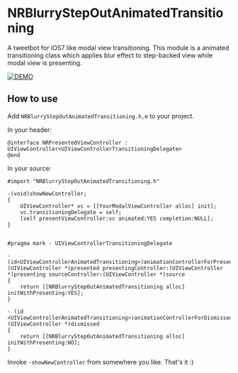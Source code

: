 NRBlurryStepOutAnimatedTransitioning
====================================

A tweetbot for iOS7 like modal view transitioning.
This module is a animated transitioning class which applies blur effect to step-backed view while modal view is presenting.

[![DEMO](http://img.youtube.com/vi/DBhdKHwaGyw/0.jpg)](http://www.youtube.com/watch?v=DBhdKHwaGyw)

## How to use

Add `NRBlurryStepOutAnimatedTransitioning.h,m` to your project.

In your header:

    @interface NRPresentedViewController : UIViewController<UIViewControllerTransitioningDelegate>
    @end

In your source:

    #import "NRBlurryStepOutAnimatedTransitioning.h"

    -(void)showNewController;
    {
        UIViewController* vc = [[YourModalViewController alloc] init];
        vc.transitioningDelegate = self;
        [self presentViewController:vc animated:YES completion:NULL];
    }
    
    
    #pragma mark - UIViewControllerTransitioningDelegate
    
    - (id<UIViewControllerAnimatedTransitioning>)animationControllerForPresentedController:(UIViewController *)presented presentingController:(UIViewController *)presenting sourceController:(UIViewController *)source
    {
        return [[NRBlurryStepOutAnimatedTransitioning alloc] initWithPresenting:YES];
    }
    
    - (id <UIViewControllerAnimatedTransitioning>)animationControllerForDismissedController:(UIViewController *)dismissed
    {
        return [[NRBlurryStepOutAnimatedTransitioning alloc] initWithPresenting:NO];
    }

Invoke `-showNewController` from somewhere you like.
That's it :)


